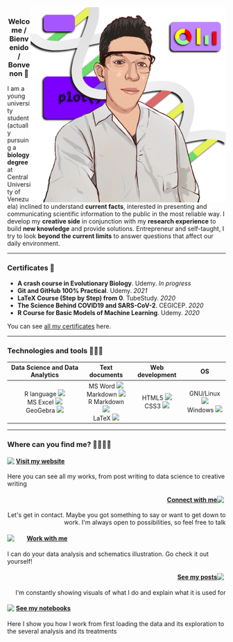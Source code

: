 <img src="https://github.com/itsmiguelrojas/itsmiguelrojas/blob/main/illustration.png" align="right" width="450"/>

### <p align="center">Welcome / Bienvenido / Bonvenon 👋</p>

I am a young university student (actually pursuing a **biology degree** at
Central University of Venezuela) inclined to understand **current facts**,
interested in presenting and communicating scientific information to
the public in the most reliable way. I develop my **creative side** in
conjunction with my **research experience** to build **new knowledge** and
provide solutions. Entrepreneur and self-taught, I try to look
**beyond the current limits** to answer questions that affect our
daily environment.

---

### Certificates 📜

- **A crash course in Evolutionary Biology**. Udemy. *In progress*
- **Git and GitHub 100% Practical**. Udemy. *2021*
- **LaTeX Course (Step by Step) from 0**. TubeStudy. *2020*
- **The Science Behind COVID19 and SARS-CoV-2**. CEGICEP. *2020*
- **R Course for Basic Models of Machine Learning**. Udemy. *2020*

You can see [all my certificates](https://itsmiguelrojas.github.io/certificates/) here.

---

### Technologies and tools 👨🏻‍💻

<table align="center">
  <tr>
    <th>Data Science and Data Analytics</th>
    <th>Text documents</th>
    <th>Web development</th>
    <th>OS</th>
  </tr>
  <tbody>
    <tr>
      <td align="center">
        R language <img src="https://upload.wikimedia.org/wikipedia/commons/thumb/1/1b/R_logo.svg/2560px-R_logo.svg.png" width="20" /><br/>
        MS Excel <img src="https://upload.wikimedia.org/wikipedia/commons/thumb/7/73/Microsoft_Excel_2013-2019_logo.svg/2086px-Microsoft_Excel_2013-2019_logo.svg.png" width="20" /><br/>
        GeoGebra <img src="https://upload.wikimedia.org/wikipedia/commons/thumb/5/57/Geogebra.svg/2048px-Geogebra.svg.png" width="20" />
      </td>
      <td align="center">
        MS Word <img src="https://upload.wikimedia.org/wikipedia/commons/thumb/8/8d/Microsoft_Word_2013-2019_logo.svg/2086px-Microsoft_Word_2013-2019_logo.svg.png" width="20" /><br/>
        Markdown <img src="https://upload.wikimedia.org/wikipedia/commons/thumb/4/48/Markdown-mark.svg/1280px-Markdown-mark.svg.png" width="20" /><br/>
        R Markdown <img src="https://rmarkdown.rstudio.com/docs/reference/figures/logo.png" width="20" /><br/>
        LaTeX <img src="https://upload.wikimedia.org/wikipedia/commons/2/25/LaTeX_logo.png" width="25" />
      </td>
      <td align="center">
        HTML5 <img src="https://upload.wikimedia.org/wikipedia/commons/thumb/6/61/HTML5_logo_and_wordmark.svg/768px-HTML5_logo_and_wordmark.svg.png" width="20" /><br/>
        CSS3 <img src="https://upload.wikimedia.org/wikipedia/commons/thumb/d/d5/CSS3_logo_and_wordmark.svg/1452px-CSS3_logo_and_wordmark.svg.png" width="14" />
      </td>
      <td align="center">
        GNU/Linux <img src="https://upload.wikimedia.org/wikipedia/commons/thumb/3/35/Tux.svg/1200px-Tux.svg.png" width="20" /><br/>
        Windows <img src="https://upload.wikimedia.org/wikipedia/commons/thumb/5/5f/Windows_logo_-_2012.svg/2048px-Windows_logo_-_2012.svg.png" width="20" />
      </td>
    </tr>
  </tbody>
</table>

---

### Where can you find me? 🙋🏻‍♂️📍

<div>
  <h4><img src="https://upload.wikimedia.org/wikipedia/commons/c/c4/Globe_icon.svg" width="20" align="left"/><a href="https://itsmiguelrojas.github.io/">Visit my website</a></h4>
  <p>Here you can see all my works, from post writing to data science to creative writing</p>
</div>

<div align="right">
  <h4><img src="https://cdn-icons-png.flaticon.com/512/174/174857.png" width="20" align="right"/><a href="https://www.linkedin.com/in/itsmiguelrojas/">Connect with me</a></h4>
  <p>Let's get in contact. Maybe you got something to say or want to get down to work. I'm always open to possibilities, so feel free to talk</p>
</div>

<div>
  <h4><img src="https://upload.wikimedia.org/wikipedia/commons/thumb/1/18/Fiverr_Logo_09.2020.svg/1280px-Fiverr_Logo_09.2020.svg.png" width="45" align="left"/><a href="https://www.fiverr.com/itsmiguelrojas">Work with me</a></h4>
  <p>I can do your data analysis and schematics illustration. Go check it out yourself!</p>
</div>

<div align="right">
  <h4><img src="https://upload.wikimedia.org/wikipedia/commons/thumb/a/a5/Instagram_icon.png/1024px-Instagram_icon.png" width="20" align="right"/><a href="https://www.instagram.com/itsmiguelrojas/">See my posts</a></h4>
  <p>I'm constantly showing visuals of what I do and explain what it is used for</p>
</div>

<div>
  <h4><img src="https://cdn3.iconfinder.com/data/icons/logos-and-brands-adobe/512/189_Kaggle-512.png" width="20" align="left"/><a href="https://www.kaggle.com/itsmiguelrojas">See my notebooks</a></h4>
  <p>Here I show you how I work from first loading the data and its exploration to the several analysis and its treatments</p>
</div>
